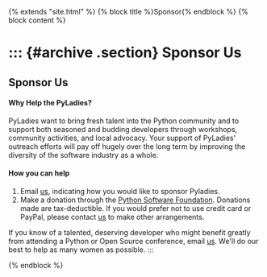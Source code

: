 {% extends \"site.html\" %} {% block title %}Sponsor{% endblock %} {%
block content %}

::: {#archive .section}
Sponsor Us
==========

Sponsor Us
----------

#### Why Help the PyLadies?

PyLadies want to bring fresh talent into the Python community and to
support both seasoned and budding developers through workshops,
community activities, and local advocacy. Your support of PyLadies\'
outreach efforts will pay off hugely over the long term by improving the
diversity of the software industry as a whole.

#### How you can help

1.  Email [us](mailto:sponsors@pyladies.com), indicating how you would
    like to sponsor Pyladies.
2.  Make a donation through the [Python Software
    Foundation](https://psfmember.org/civicrm/contribute/transact?reset=1&id=6).
    Donations made are tax-deductible. If you would prefer not to use
    credit card or PayPal, please contact
    [us](mailto:sponsors@pyladies.com) to make other arrangements.

If you know of a talented, deserving developer who might benefit greatly
from attending a Python or Open Source conference, email
[us](mailto:info@pyladies.com). We\'ll do our best to help as many women
as possible.
:::

{% endblock %}
